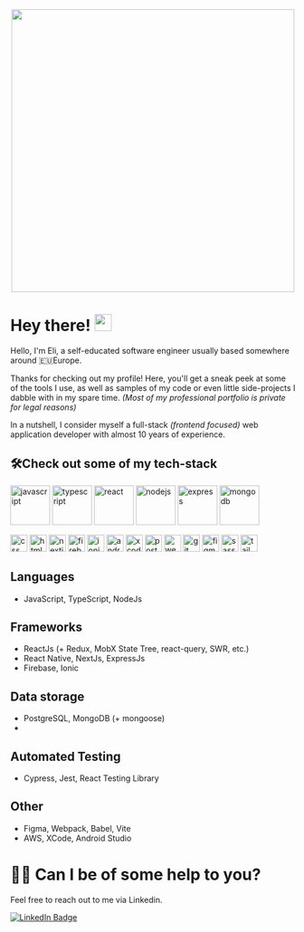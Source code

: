 <div align="center">
  <img src="https://media.giphy.com/media/4rZA5D22301iMgrUNd/giphy.gif" max-width="100%" width="500"/>
</div>

# Hey there! <img src="https://media.giphy.com/media/hvRJCLFzcasrR4ia7z/giphy.gif" width="30px"/>

Hello, I'm Eli, a self-educated software engineer usually based somewhere around 🇪🇺Europe.

Thanks for checking out my profile! Here, you'll get a sneak peek at some of the tools I use, as well as samples of my code or even little side-projects I dabble with in my spare time. _(Most of my professional portfolio is private for legal reasons)_

In a nutshell, I consider myself a full-stack _(frontend focused)_ web application developer with almost 10 years of experience.

## 🛠️Check out some of my tech-stack

<p float="left">
  <img alt="javascript" width="70px" src="https://cdn.jsdelivr.net/gh/devicons/devicon/icons/javascript/javascript-original.svg" />
  <img alt="typescript" width="70px" src="https://cdn.jsdelivr.net/gh/devicons/devicon/icons/typescript/typescript-original.svg" />
  <img alt="react" width="70px" src="https://cdn.jsdelivr.net/gh/devicons/devicon/icons/react/react-original.svg" />
  <img alt="nodejs" width="70px" src="https://cdn.jsdelivr.net/gh/devicons/devicon/icons/nodejs/nodejs-original.svg" />
  <img alt="express" width="70px" src="https://cdn.jsdelivr.net/gh/devicons/devicon/icons/express/express-original.svg" />
  <img alt="mongodb" width="70px" src="https://cdn.jsdelivr.net/gh/devicons/devicon/icons/mongodb/mongodb-original-wordmark.svg" />
</p>

<p float="left">
  <img alt="css" width="30px" src="https://cdn.jsdelivr.net/gh/devicons/devicon/icons/css3/css3-original-wordmark.svg" />
  <img alt="html" width="30px" src="https://cdn.jsdelivr.net/gh/devicons/devicon/icons/html5/html5-original-wordmark.svg" />
  <img alt="nextjs" width="30px" src="https://cdn.jsdelivr.net/gh/devicons/devicon/icons/nextjs/nextjs-original-wordmark.svg" />
  <img alt="firebase" width="30px" src="https://cdn.jsdelivr.net/gh/devicons/devicon/icons/firebase/firebase-plain-wordmark.svg" />
  <img alt="ionic" width="30px" src="https://cdn.jsdelivr.net/gh/devicons/devicon/icons/ionic/ionic-original-wordmark.svg" />
  <img alt="android studio" width="30px" src="https://cdn.jsdelivr.net/gh/devicons/devicon/icons/androidstudio/androidstudio-original-wordmark.svg" />   
  <img alt="xcode" width="30px" src="https://cdn.jsdelivr.net/gh/devicons/devicon/icons/xcode/xcode-original.svg" />
  <img alt="postgresql" width="30px" src="https://cdn.jsdelivr.net/gh/devicons/devicon/icons/postgresql/postgresql-original-wordmark.svg" />
  <img alt="webpack" width="30px" src="https://cdn.jsdelivr.net/gh/devicons/devicon/icons/webpack/webpack-original-wordmark.svg" />
  <img alt="git" width="30px" src="https://cdn.jsdelivr.net/gh/devicons/devicon/icons/git/git-original-wordmark.svg" />
  <img alt="figma" width="30px" src="https://cdn.jsdelivr.net/gh/devicons/devicon/icons/figma/figma-original.svg" />
  <img alt="sass" width="30px" src="https://cdn.jsdelivr.net/gh/devicons/devicon/icons/sass/sass-original.svg" />
  <img alt="tailwind" width="30px" src="https://cdn.jsdelivr.net/gh/devicons/devicon/icons/tailwindcss/tailwindcss-original-wordmark.svg" />
</p>

## Languages
- JavaScript, TypeScript, NodeJs

## Frameworks
- ReactJs (+ Redux, MobX State Tree, react-query, SWR, etc.)
- React Native, NextJs, ExpressJs
- Firebase, Ionic

## Data storage
- PostgreSQL, MongoDB (+ mongoose)
- 
## Automated Testing
- Cypress, Jest, React Testing Library

## Other
- Figma, Webpack, Babel, Vite
- AWS, XCode, Android Studio


# 🙋‍♂️ Can I be of some help to you? 

Feel free to reach out to me via Linkedin.

<a href="https://www.linkedin.com/in/eli-t-26748580">
  <img src="https://img.shields.io/badge/LinkedIn-blue?style=for-the-badge&logo=linkedin&logoColor=white" alt="LinkedIn Badge"/>
</a>
